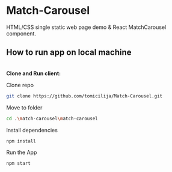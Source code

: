 # Match-Carousel

HTML/CSS single static web page demo & React MatchCarousel component.

## How to run app on local machine


<br />
<b>Clone and Run client:</b>

Clone repo

```bash
git clone https://github.com/tomicilija/Match-Carousel.git
```

Move to folder

```bash
cd .\match-carousel\match-carousel
```

Install dependencies

```bash
npm install
```

Run the App

```bash
npm start
```
